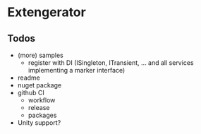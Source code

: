 # Extengerator

## Todos

- (more) samples
  - register with DI (ISingleton, ITransient, ... and all services implementing a marker interface)
- readme
- nuget package
- github CI
  - workflow
  - release
  - packages
- Unity support?
